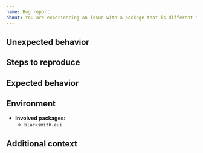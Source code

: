 ```yaml
---
name: Bug report
about: You are experiencing an issue with a package that is different than the documented or expected behavior
---
```


## Unexpected behavior

<!--
Please write a clear and concise description of what the bug is.
-->

## Steps to reproduce

<!--
Please indicate the steps needed to reproduce the previously described behavior.
-->

## Expected behavior

<!--
Please describe the behavior you were expected.
-->

## Environment

- **Involved packages:**
  - `blacksmith-eui`

## Additional context

<!--
Do you have anything to add?
-->
